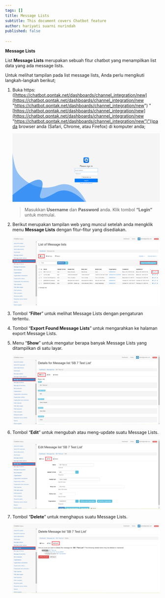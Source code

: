 ```yaml
---
tags: []
title: Message Lists
subtitle: This document covers Chatbot feature
author: hariyati suarni nurindah
published: false

---
```

**Message Lists**

List **Message Lists** merupakan sebuah fitur chatbot yang menampilkan list data yang ada message lists.

Untuk melihat tampilan pada list message lists, Anda perlu mengikuti langkah-langkah berikut;

1. Buka https: ([https://chatbot.qontak.net/dashboards/channel_integration/new](https://chatbot.qontak.net/dashboards/channel_integration/new "https://chatbot.qontak.net/dashboards/channel_integration/new") "[https://chatbot.qontak.net/dashboards/channel_integration/new](https://chatbot.qontak.net/dashboards/channel_integration/new "https://chatbot.qontak.net/dashboards/channel_integration/new")"))pada browser anda (Safari, Chrome, atau Firefox) di komputer anda;

   ![](/uploads/channell.PNG)

   > Masukkan **Username** dan **Password** anda. Klik tombol **“Login”** untuk memulai.
2. Berikut merupakan tampilan web yang muncul setelah anda mengklik menu **Message Lists** dengan fitur-fitur yang disediakan.

   ![](/uploads/message-lists1.PNG)
3. Tombol “**Filter**” untuk melihat Message Lists dengan pengaturan tertentu.
4. Tombol “**Export Found Message Lists**” untuk mengarahkan ke halaman export Message Lists.
5. Menu “**Show**” untuk mengatur berapa banyak Message Lists yang ditampilkan di satu layar.

   ![](/uploads/message-lists2.PNG)
6. Tombol “**Edit**” untuk mengubah atau meng-update suatu Message Lists.

   ![](/uploads/message-lists3.PNG)
7. Tombol “**Delete**” untuk menghapus suatu Message Lists.

   ![](/uploads/message-lists4.PNG)